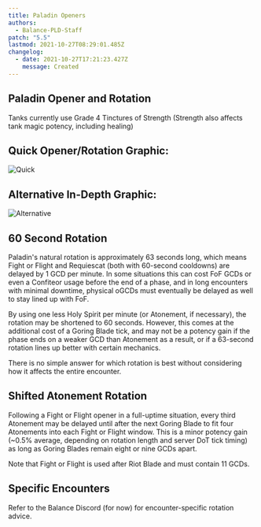 ```yaml
---
title: Paladin Openers
authors:
  - Balance-PLD-Staff
patch: "5.5"
lastmod: 2021-10-27T08:29:01.485Z
changelog:
  - date: 2021-10-27T17:21:23.427Z
    message: Created
---
```

## Paladin Opener and Rotation

Tanks currently use Grade 4 Tinctures of Strength 
(Strength also affects tank magic potency, including healing)

## Quick Opener/Rotation Graphic:  
![Quick](https://xiv.sleepyshiba.com/pld/img/infobasic.png)

## Alternative In-Depth Graphic:
![Alternative](https://xiv.sleepyshiba.com/pld/img/infoadv.png)

## 60 Second Rotation
Paladin's natural rotation is approximately 63 seconds long, which means Fight or Flight and Requiescat (both with 60-second cooldowns) are delayed by 1 GCD per minute. In some situations this can cost FoF GCDs or even a Confiteor usage before the end of a phase, and in long encounters with minimal downtime, physical oGCDs must eventually be delayed as well to stay lined up with FoF.

By using one less Holy Spirit per minute (or Atonement, if necessary), the rotation may be shortened to 60 seconds. However, this comes at the additional cost of a Goring Blade tick, and may not be a potency gain if the phase ends on a weaker GCD than Atonement as a result, or if a 63-second rotation lines up better with certain mechanics.

There is no simple answer for which rotation is best without considering how it affects the entire encounter.

## Shifted Atonement Rotation
Following a Fight or Flight opener in a full-uptime situation, every third Atonement may be delayed until after the next Goring Blade to fit four Atonements into each Fight or Flight window. This is a minor potency gain (~0.5% average, depending on rotation length and server DoT tick timing) as long as Goring Blades remain eight or nine GCDs apart.

Note that Fight or Flight is used after Riot Blade and must contain 11 GCDs.

## Specific Encounters
Refer to the Balance Discord (for now) for encounter-specific rotation advice. 